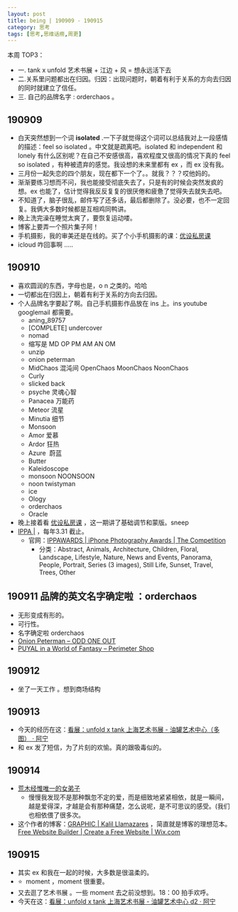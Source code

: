 ```yaml
---
layout: post
title: being | 190909 - 190915
category: 思考
tags: [思考,思维话痨,周更]
---
```


本周 TOP3：
- 一. tank x unfold 艺术书展 + 江边 + 风 = 想永远活下去
- 二.关系里问题都出在归因。归因：出现问题时，朝着有利于关系的方向去归因的同时就建立了信任。
- 三. 自己的品牌名字 : orderchaos 。


##  190909
  - 白天突然想到一个词 **isolated** .一下子就觉得这个词可以总结我对上一段感情的描述：feel so isolated 。中文就是疏离吧。isolated 和 independent 和 lonely 有什么区别呢？在自己不安感很高，喜欢程度又很高的情况下真的 feel so isolated ，有种被遗弃的感觉。我设想的未来里都有 ex ，而 ex 没有我。
  - 三月份一起失恋的四个朋友，现在都下一个了。。就我？？？哎他妈的。
  - 渐渐要练习想而不问，我也能接受彻底失去了，只是有的时候会突然发疯的想。ex 也能了，估计觉得我反反复复的很厌倦和疲惫了觉得失去就失去吧。
  - 不知道了，脑子很乱，邮件写了还多话，最后都删除了。没必要，也不一定回复。我俩大多数时候都是互相鸡同鸭讲。
  - 晚上洗完澡在睡觉太爽了，要恢复运动喽。
  - 博客上要弄一个照片集子阿！
  - 手机摄影，我的审美还是在线的。买了个小手机摄影的课：[优设私房课](https://pro.uisdc.com/detail/v_5d42c1e77d2d1_MZJpwRyb/3)
  - icloud 咋回事啊 .....
  
##  190910
  - 喜欢圆润的东西，字母也是，o  n 之类的。哈哈
  - 一切都出在归因上，朝着有利于关系的方向去归因。
  - 个人品牌名字要起了啊。自己手机摄影作品放在 ins 上。ins youtube googlemail 都需要。
    - aning_89757
    - [COMPLETE] undercover
    - nomad
    - 缩写是 MD OP PM AM  AN   OM 
    - unzip
    - onion peterman
    - MidChaos 混沌间 OpenChaos MoonChaos NoonChaos
    - Curly
    - slicked back
    - psyche 灵魂心智
    - Panacea 万能药
    - Meteor 流星
    - Minutia 细节
    - Monsoon
    - Amor 爱慕
    - Ardor 狂热
    - Azure  蔚蓝
    - Butter
    - Kaleidoscope
    - monsoon NOONSOON
    - noon twistyman 
    - ice 
    - Ology
    - orderchaos
    - Oracle
  - 晚上接着看 [优设私房课](https://pro.uisdc.com/detail/v_5d42f2e1858a5_iaZbRNEB/3) ，这一期讲了基础调节和蒙版。sneep
  - [IPPA |](https://www.ippa.net/) ，每年3.31 截止。
    - 官网：[IPPAWARDS | iPhone Photography Awards | The Competition](https://www.ippawards.com/the-competition/)
      - 分类：Abstract, Animals, Architecture, Children, Floral, Landscape, Lifestyle, Nature, News and Events, Panorama, People, Portrait, Series (3 images), Still Life, Sunset, Travel, Trees, Other
      
## 190911 品牌的英文名字确定啦 ：orderchaos
  - 无形变成有形的。
  - 可行性。
  - 名字确定啦 orderchaos
  - [Onion Peterman – ODD ONE OUT](https://oddoneout.hk/collections/onion-peterman?page=1)
  - [PUYAL in a World of Fantasy – Perimeter Shop](https://shop.perimeterbooks.com/collections/small-press/products/puyal-in-a-world-of-fantasy)
  
## 190912 
  - 坐了一天工作 。想到商场结构
  
##  190913 
- 今天的经历在这：[看展：unfold x tank 上海艺术书展 - 油罐艺术中心（多图） · 阿宁](http://www.huyuning.com/%E4%B8%8D%E7%9F%A5%E9%81%93%E6%80%8E%E4%B9%88%E5%B0%B1%E6%AD%A3%E5%9C%A8%E5%92%8C%E6%B8%B4%E6%9C%9B%20%7C%20%E7%94%9F%E6%B4%BB/2019/09/13/unfoldxtankabfsh/)
- 和 ex 发了短信，为了片刻的欢愉。真的跟吸毒似的。
  
## 190914
  - [荒木经惟唯一的女弟子](https://www.douban.com/note/701027120/)
    - 慢慢我发现不是那种飘忽不定的爱，而是细致地紧紧相依，就是一瞬间，越是爱得深，才越是会有那种痛楚，怎么说呢，是不可思议的感受。(我们也相依偎了很多次。
  - 这个作者的博客：[GRAPHIC | Kalil Llamazares](https://www.kllamazares.com/graphic) ，简直就是博客的理想范本。[Free Website Builder | Create a Free Website | Wix.com](https://www.wix.com/)
  
## 190915
  - 其实 ex 和我在一起的时候，大多数是很温柔的。
  - ⭐️  moment ，moment 很重要。
  - 又去逛了艺术书展 。一些 moment 去之前没想到。18：00 拍手欢呼。
  - 今天在这：[看展：unfold x tank 上海艺术书展 - 油罐艺术中心 d2 · 阿宁](http://www.huyuning.com/%E4%B8%8D%E7%9F%A5%E9%81%93%E6%80%8E%E4%B9%88%E5%B0%B1%E6%AD%A3%E5%9C%A8%E5%92%8C%E6%B8%B4%E6%9C%9B%20%7C%20%E7%94%9F%E6%B4%BB/2019/09/15/unfoldxtank-abfsh-d2/)
